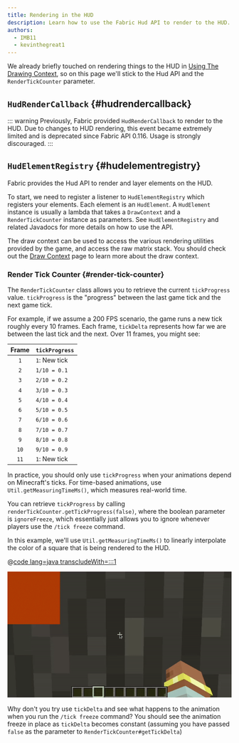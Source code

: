```yaml
---
title: Rendering in the HUD
description: Learn how to use the Fabric Hud API to render to the HUD.
authors:
  - IMB11
  - kevinthegreat1
---
```

<!-- TODO: Enable this paragraph once the example mod is fixed. -->
<!-- We already briefly touched on rendering things to the HUD in the [Basic Rendering Concepts](./basic-concepts) page and [Using The Drawing Context](./draw-context), so on this page we'll stick to the Hud API and the `RenderTickCounter` parameter. -->

We already briefly touched on rendering things to the HUD in [Using The Drawing Context](./draw-context), so on this page we'll stick to the Hud API and the `RenderTickCounter` parameter.

## `HudRenderCallback` {#hudrendercallback}

::: warning
Previously, Fabric provided `HudRenderCallback` to render to the HUD. Due to changes to HUD rendering, this event became extremely limited and is deprecated since Fabric API 0.116. Usage is strongly discouraged.
:::

## `HudElementRegistry` {#hudelementregistry}

Fabric provides the Hud API to render and layer elements on the HUD.

To start, we need to register a listener to `HudElementRegistry` which registers your elements. Each element is an `HudElement`. A `HudElement` instance is usually a lambda that takes a `DrawContext` and a `RenderTickCounter` instance as parameters. See `HudElementRegistry` and related Javadocs for more details on how to use the API.

The draw context can be used to access the various rendering utilities provided by the game, and access the raw matrix stack. You should check out the [Draw Context](./draw-context) page to learn more about the draw context.

### Render Tick Counter {#render-tick-counter}

The `RenderTickCounter` class allows you to retrieve the current `tickProgress` value. `tickProgress` is the "progress" between the last game tick and the next game tick.

For example, if we assume a 200 FPS scenario, the game runs a new tick roughly every 10 frames. Each frame, `tickDelta` represents how far we are between the last tick and the next. Over 11 frames, you might see:

| Frame | `tickProgress` |
|:-----:|----------------|
|  `1`  | `1`: New tick  |
|  `2`  | `1/10 = 0.1`   |
|  `3`  | `2/10 = 0.2`   |
|  `4`  | `3/10 = 0.3`   |
|  `5`  | `4/10 = 0.4`   |
|  `6`  | `5/10 = 0.5`   |
|  `7`  | `6/10 = 0.6`   |
|  `8`  | `7/10 = 0.7`   |
|  `9`  | `8/10 = 0.8`   |
| `10`  | `9/10 = 0.9`   |
| `11`  | `1`: New tick  |

In practice, you should only use `tickProgress` when your animations depend on Minecraft's ticks. For time-based animations, use `Util.getMeasuringTimeMs()`, which measures real-world time.

You can retrieve `tickProgress` by calling `renderTickCounter.getTickProgress(false)`, where the boolean parameter is `ignoreFreeze`, which essentially just allows you to ignore whenever players use the `/tick freeze` command.

In this example, we'll use `Util.getMeasuringTimeMs()` to linearly interpolate the color of a square that is being rendered to the HUD.

@[code lang=java transcludeWith=:::1](@/reference/latest/src/client/java/com/example/docs/rendering/HudRenderingEntrypoint.java)

![Lerping a color over time](/assets/develop/rendering/hud-rendering-deltatick.webp)

Why don't you try use `tickDelta` and see what happens to the animation when you run the `/tick freeze` command? You should see the animation freeze in place as `tickDelta` becomes constant (assuming you have passed `false` as the parameter to `RenderTickCounter#getTickDelta`)
